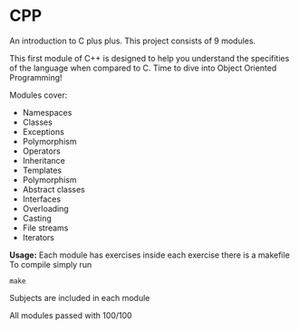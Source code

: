 # CPP
An introduction to C plus plus. This project consists of 9 modules.

This first module of C++ is designed to help you understand the specifities of the language when compared to C. Time to dive into Object Oriented Programming!

Modules cover:
- Namespaces
- Classes
- Exceptions
- Polymorphism 
- Operators
- Inheritance
- Templates
- Polymorphism
- Abstract classes
- Interfaces
- Overloading
- Casting
- File streams
- Iterators

**Usage:**
Each module has exercises inside each exercise there is a makefile
To compile simply run
```
make
```
Subjects are included in each module

All modules passed with 100/100
